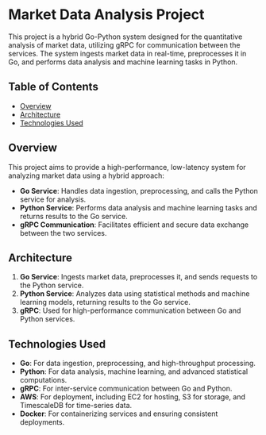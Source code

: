# Market Data Analysis Project

This project is a hybrid Go-Python system designed for the quantitative analysis of market data, 
utilizing gRPC for communication between the services. 
The system ingests market data in real-time, preprocesses it in Go, 
and performs data analysis and machine learning tasks in Python.

## Table of Contents

- [Overview](#overview)
- [Architecture](#architecture)
- [Technologies Used](#technologies-used)

## Overview

This project aims to provide a high-performance, low-latency system for analyzing market data using a hybrid approach:
- **Go Service**: Handles data ingestion, preprocessing, and calls the Python service for analysis.
- **Python Service**: Performs data analysis and machine learning tasks and returns results to the Go service.
- **gRPC Communication**: Facilitates efficient and secure data exchange between the two services.

## Architecture

1. **Go Service**: Ingests market data, preprocesses it, and sends requests to the Python service.
2. **Python Service**: Analyzes data using statistical methods and machine learning models, returning results to the Go service.
3. **gRPC**: Used for high-performance communication between Go and Python services.

## Technologies Used

- **Go**: For data ingestion, preprocessing, and high-throughput processing.
- **Python**: For data analysis, machine learning, and advanced statistical computations.
- **gRPC**: For inter-service communication between Go and Python.
- **AWS**: For deployment, including EC2 for hosting, S3 for storage, and TimescaleDB for time-series data.
- **Docker**: For containerizing services and ensuring consistent deployments.

